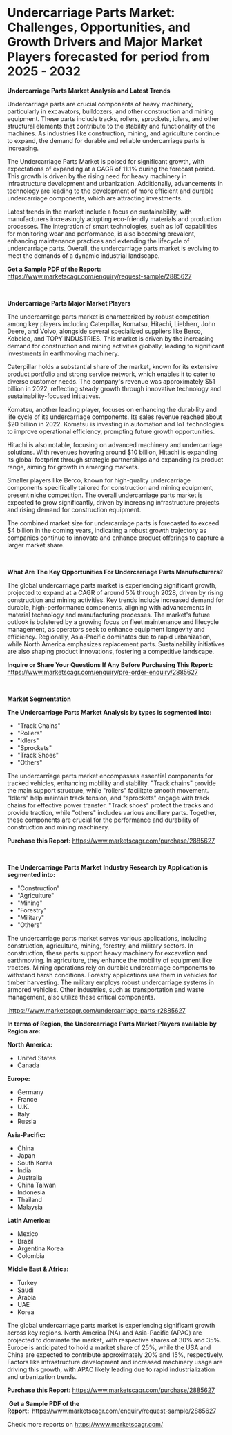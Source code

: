 <p><h1>Undercarriage Parts Market: Challenges, Opportunities, and Growth Drivers and Major Market Players forecasted for period from 2025 - 2032</h1></p><p><strong>Undercarriage Parts Market Analysis and Latest Trends</strong></p>
<p><p>Undercarriage parts are crucial components of heavy machinery, particularly in excavators, bulldozers, and other construction and mining equipment. These parts include tracks, rollers, sprockets, idlers, and other structural elements that contribute to the stability and functionality of the machines. As industries like construction, mining, and agriculture continue to expand, the demand for durable and reliable undercarriage parts is increasing.</p><p>The Undercarriage Parts Market is poised for significant growth, with expectations of expanding at a CAGR of 11.1% during the forecast period. This growth is driven by the rising need for heavy machinery in infrastructure development and urbanization. Additionally, advancements in technology are leading to the development of more efficient and durable undercarriage components, which are attracting investments.</p><p>Latest trends in the market include a focus on sustainability, with manufacturers increasingly adopting eco-friendly materials and production processes. The integration of smart technologies, such as IoT capabilities for monitoring wear and performance, is also becoming prevalent, enhancing maintenance practices and extending the lifecycle of undercarriage parts. Overall, the undercarriage parts market is evolving to meet the demands of a dynamic industrial landscape.</p></p>
<p><strong>Get a Sample PDF of the Report:&nbsp;</strong> <a href="https://www.marketscagr.com/enquiry/request-sample/2885627?utm_campaign=3098&utm_medium=2&utm_source=Github&utm_content=ia&utm_term=13032025&utm_id=undercarriage-parts">https://www.marketscagr.com/enquiry/request-sample/2885627</a></p>
<p>&nbsp;</p>
<p><strong>Undercarriage Parts Major Market Players</strong></p>
<p><p>The undercarriage parts market is characterized by robust competition among key players including Caterpillar, Komatsu, Hitachi, Liebherr, John Deere, and Volvo, alongside several specialized suppliers like Berco, Kobelco, and TOPY INDUSTRIES. This market is driven by the increasing demand for construction and mining activities globally, leading to significant investments in earthmoving machinery.</p><p>Caterpillar holds a substantial share of the market, known for its extensive product portfolio and strong service network, which enables it to cater to diverse customer needs. The company's revenue was approximately $51 billion in 2022, reflecting steady growth through innovative technology and sustainability-focused initiatives.</p><p>Komatsu, another leading player, focuses on enhancing the durability and life cycle of its undercarriage components. Its sales revenue reached about $20 billion in 2022. Komatsu is investing in automation and IoT technologies to improve operational efficiency, prompting future growth opportunities.</p><p>Hitachi is also notable, focusing on advanced machinery and undercarriage solutions. With revenues hovering around $10 billion, Hitachi is expanding its global footprint through strategic partnerships and expanding its product range, aiming for growth in emerging markets.</p><p>Smaller players like Berco, known for high-quality undercarriage components specifically tailored for construction and mining equipment, present niche competition. The overall undercarriage parts market is expected to grow significantly, driven by increasing infrastructure projects and rising demand for construction equipment.</p><p>The combined market size for undercarriage parts is forecasted to exceed $4 billion in the coming years, indicating a robust growth trajectory as companies continue to innovate and enhance product offerings to capture a larger market share.</p></p>
<p>&nbsp;</p>
<p><strong>What Are The Key Opportunities For Undercarriage Parts Manufacturers?</strong></p>
<p><p>The global undercarriage parts market is experiencing significant growth, projected to expand at a CAGR of around 5% through 2028, driven by rising construction and mining activities. Key trends include increased demand for durable, high-performance components, aligning with advancements in material technology and manufacturing processes. The market's future outlook is bolstered by a growing focus on fleet maintenance and lifecycle management, as operators seek to enhance equipment longevity and efficiency. Regionally, Asia-Pacific dominates due to rapid urbanization, while North America emphasizes replacement parts. Sustainability initiatives are also shaping product innovations, fostering a competitive landscape.</p></p>
<p><strong>Inquire or Share Your Questions If Any Before Purchasing This Report:</strong> <a href="https://www.marketscagr.com/enquiry/pre-order-enquiry/2885627?utm_campaign=3098&utm_medium=2&utm_source=Github&utm_content=ia&utm_term=13032025&utm_id=undercarriage-parts">https://www.marketscagr.com/enquiry/pre-order-enquiry/2885627</a></p>
<p>&nbsp;</p>
<p><strong>Market Segmentation</strong></p>
<p><strong>The Undercarriage Parts Market Analysis by types is segmented into:</strong></p>
<p><ul><li>"Track Chains"</li><li>"Rollers"</li><li>"Idlers"</li><li>"Sprockets"</li><li>"Track Shoes"</li><li>"Others"</li></ul></p>
<p><p>The undercarriage parts market encompasses essential components for tracked vehicles, enhancing mobility and stability. "Track chains" provide the main support structure, while "rollers" facilitate smooth movement. "Idlers" help maintain track tension, and "sprockets" engage with track chains for effective power transfer. "Track shoes" protect the tracks and provide traction, while "others" includes various ancillary parts. Together, these components are crucial for the performance and durability of construction and mining machinery.</p></p>
<p><strong>Purchase this Report:&nbsp;</strong><a href="https://www.marketscagr.com/purchase/2885627?utm_campaign=3098&utm_medium=2&utm_source=Github&utm_content=ia&utm_term=13032025&utm_id=undercarriage-parts">https://www.marketscagr.com/purchase/2885627</a></p>
<p>&nbsp;</p>
<p><strong>The Undercarriage Parts Market Industry Research by Application is segmented into:</strong></p>
<p><ul><li>"Construction"</li><li>"Agriculture"</li><li>"Mining"</li><li>"Forestry"</li><li>"Military"</li><li>"Others"</li></ul></p>
<p><p>The undercarriage parts market serves various applications, including construction, agriculture, mining, forestry, and military sectors. In construction, these parts support heavy machinery for excavation and earthmoving. In agriculture, they enhance the mobility of equipment like tractors. Mining operations rely on durable undercarriage components to withstand harsh conditions. Forestry applications use them in vehicles for timber harvesting. The military employs robust undercarriage systems in armored vehicles. Other industries, such as transportation and waste management, also utilize these critical components.</p></p>
<p><a href="https://www.marketscagr.com/undercarriage-parts-r2885627?utm_campaign=3098&utm_medium=2&utm_source=Github&utm_content=ia&utm_term=13032025&utm_id=undercarriage-parts">&nbsp;https://www.marketscagr.com/undercarriage-parts-r2885627</a></p>
<p><strong>In terms of Region, the Undercarriage Parts Market Players available by Region are:</strong></p>
<p>
    <p> <strong> North America: </strong>
        <ul>
            <li>United States</li>
            <li>Canada</li>
        </ul>
        </p> 
    <p> <strong> Europe: </strong>
        <ul>
            <li>Germany</li>
            <li>France</li>
            <li>U.K.</li>
            <li>Italy</li>
            <li>Russia</li>
        </ul>
        </p> 
    <p> <strong> Asia-Pacific: </strong>
        <ul>
            <li>China</li>
            <li>Japan</li>
            <li>South Korea</li>
            <li>India</li>
            <li>Australia</li>
            <li>China Taiwan</li>
            <li>Indonesia</li>
            <li>Thailand</li>
            <li>Malaysia</li>
        </ul>
        </p> 
    <p> <strong> Latin America: </strong>
        <ul>
            <li>Mexico</li>
            <li>Brazil</li>
            <li>Argentina Korea</li>
            <li>Colombia</li>
        </ul>
        </p> 
    <p> <strong> Middle East & Africa: </strong>
        <ul>
            <li>Turkey</li>
            <li>Saudi</li>
            <li>Arabia</li>
            <li>UAE</li>
            <li>Korea</li>
        </ul>
    </p>
    </p>
<p><p>The global undercarriage parts market is experiencing significant growth across key regions. North America (NA) and Asia-Pacific (APAC) are projected to dominate the market, with respective shares of 30% and 35%. Europe is anticipated to hold a market share of 25%, while the USA and China are expected to contribute approximately 20% and 15%, respectively. Factors like infrastructure development and increased machinery usage are driving this growth, with APAC likely leading due to rapid industrialization and urbanization trends.</p></p>
<p><strong>Purchase this Report: </strong><a href="https://www.marketscagr.com/purchase/2885627?utm_campaign=3098&utm_medium=2&utm_source=Github&utm_content=ia&utm_term=13032025&utm_id=undercarriage-parts">https://www.marketscagr.com/purchase/2885627</a></p>
<p>&nbsp;<strong>Get a Sample PDF of the Report:&nbsp;&nbsp;</strong><a href="https://www.marketscagr.com/enquiry/request-sample/2885627?utm_campaign=3098&utm_medium=2&utm_source=Github&utm_content=ia&utm_term=13032025&utm_id=undercarriage-parts">https://www.marketscagr.com/enquiry/request-sample/2885627</a></p>
<p><strong></strong></p>
<p>Check more reports on <a href="https://www.marketscagr.com/?utm_campaign=3098&utm_medium=2&utm_source=Github&utm_content=ia&utm_term=13032025&utm_id=undercarriage-parts">https://www.marketscagr.com/</a></p>